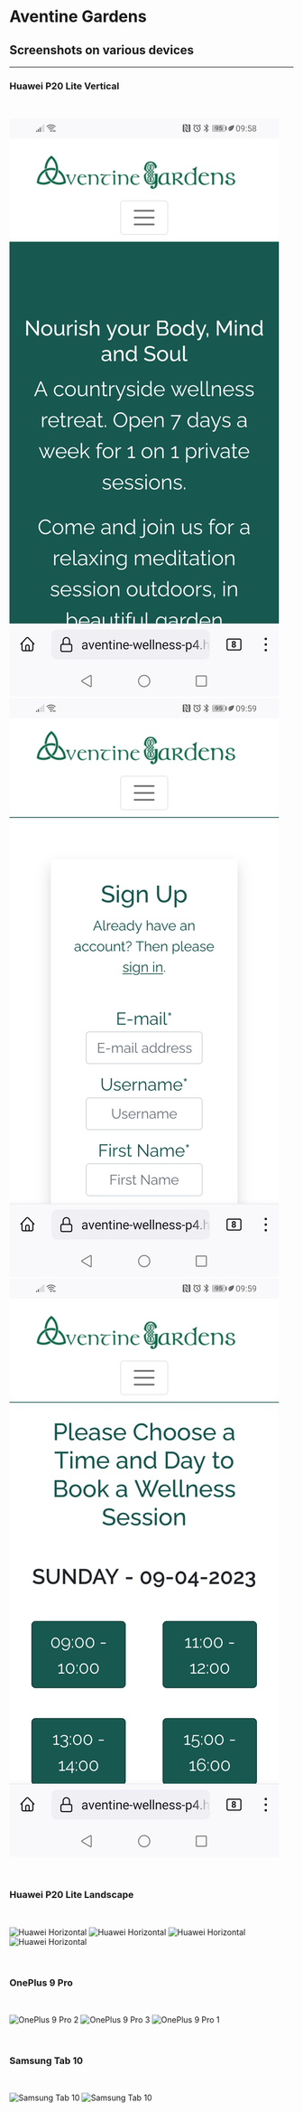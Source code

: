  # Aventine Gardens
 ## Screenshots on various devices

 -------------------------------
 
 ### Huawei P20 Lite Vertical 
 <br>

![Huawei Vertical](images/huawei1.jpg)
![Huawei Vertical](images/huawei2.jpg)
![Huawei Vertical](images/huawei3.jpg)

<br>

### Huawei P20 Lite Landscape
<br>

![Huawei Horizontal](huawei-ls-3.jpg)
![Huawei Horizontal](huawei-ls-4.jpg)
![Huawei Horizontal](huawei-ls-1.jpg)
![Huawei Horizontal](huawei-ls-2.jpg)

<br>

### OnePlus 9 Pro
<br>

![OnePlus 9 Pro 2](one-plus-2.jpg)
![OnePlus 9 Pro 3](one-plus-3.jpg)
![OnePlus 9 Pro 1](one-plus-1.jpg)

<br>

### Samsung Tab 10
<br>

![Samsung Tab 10](samsung-tab-1.png)
![Samsung Tab 10](samsung-tab-2.png)
